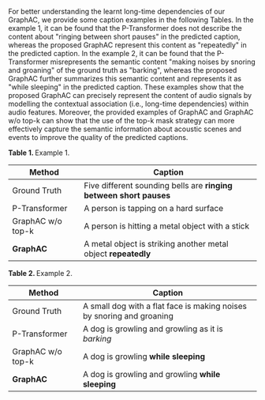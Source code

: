 For better understanding the learnt long-time dependencies of our GraphAC, we provide some caption examples in the following Tables. In the example 1, it can be found that the P-Transformer does not describe the content about "ringing between short pauses" in the predicted caption, whereas the proposed GraphAC represent this content as "repeatedly" in the predicted caption. In the example 2, it can be found that the P-Transformer misrepresents the semantic content "making noises by snoring and groaning" of the ground truth as "barking", whereas the proposed GraphAC further summarizes this semantic content and represents it as "while sleeping" in the predicted caption. These examples show that the proposed GraphAC can precisely represent the content of audio signals by modelling the contextual association (i.e., long-time dependencies) within audio features. Moreover, the provided examples of GraphAC and GraphAC w/o top-k can show that the use of the top-k mask strategy can more effectively capture the semantic information about acoustic scenes and events to improve the quality of the predicted captions.

<caption><b>Table 1. </b>Example 1.</caption>

| Method            | Caption                                                            |
| ----------------- | ------------------------------------------------------------------ |
| Ground Truth      | Five different sounding bells are **ringing between short pauses** |
| P-Transformer     | A person is tapping on a hard surface                              |
| GraphAC w/o top-k | A person is hitting a metal object with a stick                    |
| **GraphAC**           | A metal object is striking another metal object **repeatedly**     | 

<caption><b>Table 2. </b>Example 2.</caption>

| Method            | Caption                                                               |
| ----------------- | --------------------------------------------------------------------- |
| Ground Truth      | A small dog with a flat face is making noises by snoring and groaning |
| P-Transformer     | A dog is growling and growling as it is *barking*                     |
| GraphAC w/o top-k | A dog is growling **while sleeping**                                  |
| **GraphAC**       | A dog is growling and growling **while sleeping**                     | 
